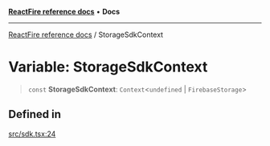 [**ReactFire reference docs**](../README.md) • **Docs**

***

[ReactFire reference docs](../README.md) / StorageSdkContext

# Variable: StorageSdkContext

> `const` **StorageSdkContext**: `Context`\<`undefined` \| `FirebaseStorage`\>

## Defined in

[src/sdk.tsx:24](https://github.com/Synapski/reactfire/blob/main/src/sdk.tsx#L24)
